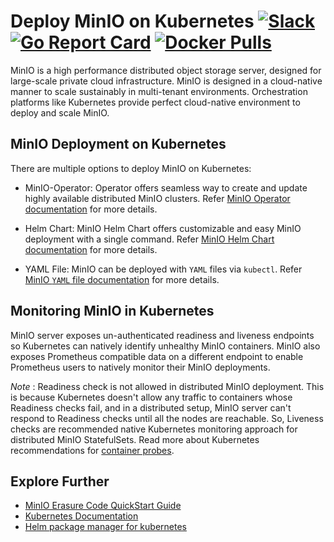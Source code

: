 # Deploy MinIO on Kubernetes [![Slack](https://slack.min.io/slack?type=svg)](https://slack.min.io) [![Go Report Card](https://goreportcard.com/badge/minio/minio)](https://goreportcard.com/report/minio/minio) [![Docker Pulls](https://img.shields.io/docker/pulls/minio/minio.svg?maxAge=604800)](https://hub.docker.com/r/minio/minio/)

MinIO is a high performance distributed object storage server, designed for large-scale private cloud infrastructure. MinIO is designed in a cloud-native manner to scale sustainably in multi-tenant environments. Orchestration platforms like Kubernetes provide perfect cloud-native environment to deploy and scale MinIO.

## MinIO Deployment on Kubernetes

There are multiple options to deploy MinIO on Kubernetes:

- MinIO-Operator: Operator offers seamless way to create and update highly available distributed MinIO clusters. Refer [MinIO Operator documentation](https://github.com/minio/minio-operator/blob/master/README.md) for more details.

- Helm Chart: MinIO Helm Chart offers customizable and easy MinIO deployment with a single command. Refer [MinIO Helm Chart documentation](https://github.com/helm/charts/tree/master/stable/minio) for more details.

- YAML File: MinIO can be deployed with `YAML` files via `kubectl`. Refer [MinIO `YAML` file documentation](https://github.com/minio/minio/blob/master/docs/orchestration/kubernetes/k8s-yaml.md) for more details.

## Monitoring MinIO in Kubernetes

MinIO server exposes un-authenticated readiness and liveness endpoints so Kubernetes can natively identify unhealthy MinIO containers. MinIO also exposes Prometheus compatible data on a different endpoint to enable Prometheus users to natively monitor their MinIO deployments.

_Note_ : Readiness check is not allowed in distributed MinIO deployment. This is because Kubernetes doesn't allow any traffic to containers whose Readiness checks fail, and in a distributed setup, MinIO server can't respond to Readiness checks until all the nodes are reachable. So, Liveness checks are recommended native Kubernetes monitoring approach for distributed MinIO StatefulSets. Read more about Kubernetes recommendations for [container probes](https://kubernetes.io/docs/concepts/workloads/pods/pod-lifecycle/#container-probes).

## Explore Further

- [MinIO Erasure Code QuickStart Guide](https://docs.min.io/docs/minio-erasure-code-quickstart-guide)
- [Kubernetes Documentation](https://kubernetes.io/docs/home/)
- [Helm package manager for kubernetes](https://helm.sh/)
